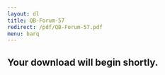 ```yaml
---
layout: dl
title: QB-Forum-57
redirect: /pdf/QB-Forum-57.pdf
menu: barq
---
```

## Your download will begin shortly.
